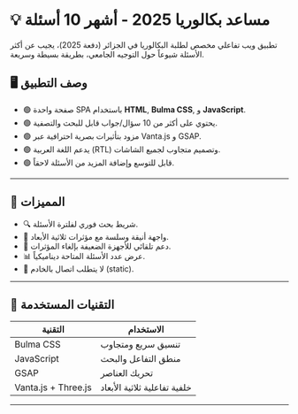 # 💡 مساعد بكالوريا 2025 - أشهر 10 أسئلة

تطبيق ويب تفاعلي مخصص لطلبة البكالوريا في الجزائر (دفعة 2025)، يجيب عن أكثر الأسئلة شيوعاً حول التوجيه الجامعي، بطريقة بسيطة وسريعة.

## 🖥️ وصف التطبيق

- 🟢 صفحة واحدة SPA باستخدام **HTML**, **Bulma CSS**, و **JavaScript**.
- 🟢 يحتوي على أكثر من 10 سؤال/جواب قابل للبحث والتصفية.
- 🟢 مزود بتأثيرات بصرية احترافية عبر Vanta.js و GSAP.
- 🟢 يدعم اللغة العربية (RTL) وتصميم متجاوب لجميع الشاشات.
- 🟢 قابل للتوسع وإضافة المزيد من الأسئلة لاحقاً.

---

## 🚀 المميزات

- 🔍 شريط بحث فوري لفلترة الأسئلة.
- 🎨 واجهة أنيقة وسلسة مع مؤثرات ثلاثية الأبعاد.
- 📱 دعم تلقائي للأجهزة الضعيفة بإلغاء المؤثرات.
- 📊 عرض عدد الأسئلة المتاحة ديناميكياً.
- 💾 لا يتطلب اتصال بالخادم (static).

---

## 🧰 التقنيات المستخدمة

| التقنية          | الاستخدام                      |
|------------------|-------------------------------|
| Bulma CSS        | تنسيق سريع ومتجاوب           |
| JavaScript       | منطق التفاعل والبحث           |
| GSAP             | تحريك العناصر                |
| Vanta.js + Three.js | خلفية تفاعلية ثلاثية الأبعاد |

---



